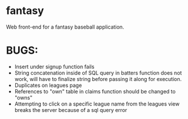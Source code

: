 # fantasy
Web front-end for a fantasy baseball application.

# BUGS:
* Insert under signup function fails
* String concatenation inside of SQL query in batters function
does not work, will have to finalize string before passing it along
for execution.
* Duplicates on leagues page
* References to "own" table in claims function should be changed to "owns"
* Attempting to click on a specific league name from the leagues view breaks the 
server because of a sql query error

